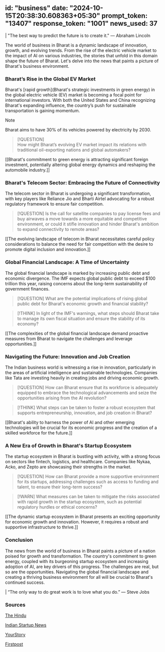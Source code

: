 
id: "business"
date: "2024-10-15T20:38:30.608363+05:30"
prompt_token: "13407"
response_token: "1001"
news_used: 37
------
| "The best way to predict the future is to create it." —  Abraham Lincoln 

The world of business in Bharat is a dynamic landscape of innovation, growth, and evolving trends. From the rise of the electric vehicle market to the impact of AI on various industries, the stories that unfold in this domain shape the future of Bharat. Let's delve into the news that paints a picture of Bharat's business environment.

### Bharat’s Rise in the Global EV Market

Bharat's [rapid growth](Bharat's strategic investments in green energy) in the global electric vehicle (EV) market is becoming a focal point for international investors. With both the United States and China recognizing Bharat's expanding influence, the country’s push for sustainable transportation is gaining momentum.

> [!NOTE]  
> Bharat aims to have 30% of its vehicles powered by electricity by 2030.

> [!QUESTION]  
> How might Bharat’s evolving EV market impact its relations with traditional oil-exporting nations and global automakers?

[[Bharat's commitment to green energy is attracting significant foreign investment, potentially altering global energy dynamics and reshaping the automobile industry.]]

### Bharat's Telecom Sector: Embracing the Future of Connectivity

The telecom sector in Bharat is undergoing a significant transformation, with key players like Reliance Jio and Bharti Airtel advocating for a robust regulatory framework to ensure fair competition. 

> [!QUESTION]
> Is the call for satellite companies to pay license fees and buy airwaves a move towards a more equitable and competitive environment, or could it stifle innovation and hinder Bharat's ambition to expand connectivity to remote areas?

[[The evolving landscape of telecom in Bharat necessitates careful policy considerations to balance the need for fair competition with the desire to promote digital inclusion and innovation.]]

### Global Financial Landscape: A Time of Uncertainty

The global financial landscape is marked by increasing public debt and economic divergence. The IMF expects global public debt to exceed $100 trillion this year, raising concerns about the long-term sustainability of government finances.

> [!QUESTION] 
> What are the potential implications of rising global public debt for Bharat's economic growth and financial stability?

> [!THINK]
> In light of the IMF's warnings, what steps should Bharat take to manage its own fiscal situation and ensure the stability of its economy?

[[The complexities of the global financial landscape demand proactive measures from Bharat to navigate the challenges and leverage opportunities.]]

###  Navigating the Future: Innovation and Job Creation

The Indian business world is witnessing a rise in innovation, particularly in the areas of artificial intelligence and sustainable technologies. Companies like Tata are investing heavily in creating jobs and driving economic growth. 

> [!QUESTION]
> How can Bharat ensure that its workforce is adequately equipped to embrace the technological advancements and seize the opportunities arising from the AI revolution?

> [!THINK]
> What steps can be taken to foster a robust ecosystem that supports entrepreneurship, innovation, and job creation in Bharat?

[[Bharat's ability to harness the power of AI and other emerging technologies will be crucial for its economic progress and the creation of a skilled workforce for the future.]]

###  A New Era of Growth in Bharat's Startup Ecosystem

The startup ecosystem in Bharat is bustling with activity, with a strong focus on sectors like fintech, logistics, and healthcare. Companies like Nykaa, Acko, and Zepto are showcasing their strengths in the market.

> [!QUESTION]
> How can Bharat provide a more supportive environment for its startups, addressing challenges such as access to funding and talent, to ensure their long-term success?

> [!WARN]
> What measures can be taken to mitigate the risks associated with rapid growth in the startup ecosystem, such as potential regulatory hurdles or ethical concerns? 

[[The dynamic startup ecosystem in Bharat presents an exciting opportunity for economic growth and innovation. However, it requires a robust and supportive infrastructure to thrive.]]

### Conclusion

The news from the world of business in Bharat paints a picture of a nation poised for growth and transformation. The country's commitment to green energy, coupled with its burgeoning startup ecosystem and increasing adoption of AI, are key drivers of this progress.  The challenges are real, but so are the opportunities. Navigating the global financial landscape and creating a thriving business environment for all will be crucial to Bharat's continued success.

| “The only way to do great work is to love what you do.” — Steve Jobs

### Sources

[The Hindu](https://www.thehindu.com/)

[Indian Startup News](https://indianstartupnews.com/)

[YourStory](https://yourstory.com/)

[Firstpost](https://www.firstpost.com/)

